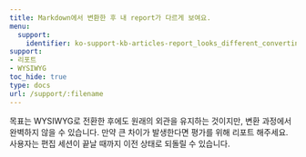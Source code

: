 ```yaml
---
title: Markdown에서 변환한 후 내 report가 다르게 보여요.
menu:
  support:
    identifier: ko-support-kb-articles-report_looks_different_converting_markdown
support:
- 리포트
- WYSIWYG
toc_hide: true
type: docs
url: /support/:filename
---
```


목표는 WYSIWYG로 전환한 후에도 원래의 외관을 유지하는 것이지만, 변환 과정에서 완벽하지 않을 수 있습니다. 만약 큰 차이가 발생한다면 평가를 위해 리포트 해주세요. 사용자는 편집 세션이 끝날 때까지 이전 상태로 되돌릴 수 있습니다.